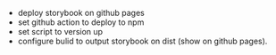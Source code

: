 * deploy storybook on github pages
* set github action to deploy to npm
* set script to version up
* configure bulid to output storybook on dist (show on github pages).